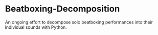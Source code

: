 # Beatboxing-Decomposition
An ongoing effort to decompose solo beatboxing performances into their individual sounds with Python.
